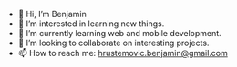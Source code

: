 - 👋 Hi, I’m Benjamin 
- 👀 I’m interested in learning new things.
- 🌱 I’m currently learning web and mobile development.
- 💞️ I’m looking to collaborate on interesting projects.
- 📫 How to reach me: hrustemovic.benjamin@gmail.com

<!---
BenjaminHrustemovic-hub/BenjaminHrustemovic-hub is a ✨ special ✨ repository because its `README.md` (this file) appears on your GitHub profile.
You can click the Preview link to take a look at your changes.
--->
